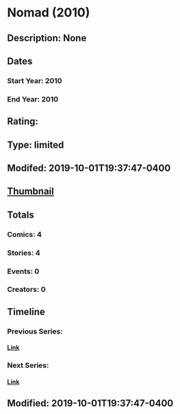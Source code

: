 # Nomad (2010)
## Description: None
## Dates
### Start Year: 2010
### End Year: 2010
## Rating: 
## Type: limited
## Modifed: 2019-10-01T19:37:47-0400
## [Thumbnail](http://i.annihil.us/u/prod/marvel/i/mg/9/20/5d93ab01e50e9.jpg)
## Totals
### Comics: 4
### Stories: 4
### Events: 0
### Creators: 0
## Timeline
### Previous Series: 
#### [Link]()
### Next Series: 
#### [Link]()
## Modified: 2019-10-01T19:37:47-0400